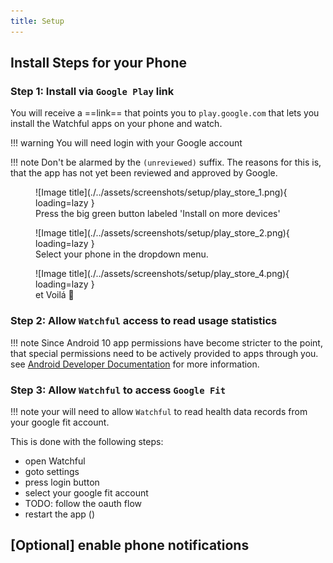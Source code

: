 ```yaml
---
title: Setup
---
```


## Install Steps for your Phone

### Step 1: Install via `Google Play` link

You will receive a ==link== that points you to `play.google.com` that lets you install the Watchful apps on your phone and watch.

<!-- prettier-ignore-start -->
!!! warning
    You will need login with your Google account
<!-- prettier-ignore-end -->

<!-- prettier-ignore-start -->
!!! note
    Don't be alarmed by the `(unreviewed)` suffix. The reasons for this is, that the app has not yet been
    reviewed and approved by Google.
<!-- prettier-ignore-end -->

<figure markdown>
![Image title](./../assets/screenshots/setup/play_store_1.png){ loading=lazy }
  <figcaption>Press the big green button labeled 'Install on more devices' </figcaption>
</figure>

<figure markdown>
![Image title](./../assets/screenshots/setup/play_store_2.png){ loading=lazy }
  <figcaption>Select your phone in the dropdown menu.</figcaption>
</figure>

<figure markdown>
![Image title](./../assets/screenshots/setup/play_store_4.png){ loading=lazy }
  <figcaption>et Voilá  🎉</figcaption>
</figure>

### Step 2: Allow `Watchful` access to read usage statistics

<!-- prettier-ignore-start -->
!!! note
    Since Android 10 app permissions have become stricter to the point, that special permissions need to be actively
    provided to apps through you. see [Android Developer Documentation](https://developer.android.com/about/versions/10/privacy/changes) for more information.
<!-- prettier-ignore-end -->

### Step 3: Allow `Watchful` to access `Google Fit`

<!-- prettier-ignore-start -->
!!! note
    your will need to allow `Watchful` to read health data records from your google fit account.
<!-- prettier-ignore-end -->

This is done with the following steps:

- open Watchful
- goto settings
- press login button
- select your google fit account
- TODO: follow the oauth flow
- restart the app ()

## **[Optional]** enable phone notifications
